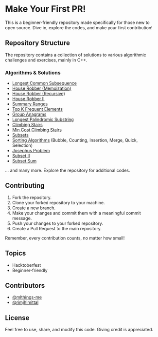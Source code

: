 # Make Your First PR!

This is a beginner-friendly repository made specifically for those new to open source. Dive in, explore the codes, and make your first contribution!

## Repository Structure

The repository contains a collection of solutions to various algorithmic challenges and exercises, mainly in C++.

### Algorithms & Solutions

- [Longest Common Subsequence](./1143.%20Longest%20Common%20Subsequence.cpp)
- [House Robber (Memoization)](./198.HouseRobberMemoization.cpp)
- [House Robber (Recursive)](./198.HouseRobberRecursive.cpp)
- [House Robber II](./213.%20House%20Robber%20II.cpp)
- [Summary Ranges](./228_Summary_Ranges.cpp)
- [Top K Frequent Elements](./347_TopKFreq.cpp)
- [Group Anagrams](./49_GroupAnagrams.cpp)
- [Longest Palindromic Substring](./5.%20Longest%20Palindromic%20Substring.cpp)
- [Climbing Stairs](./70.ClimbingStairs.cpp)
- [Min Cost Climbing Stairs](./746.%20Min%20Cost%20Climbing%20Stairs.cpp)
- [Subsets](./78.Subsets.cpp)
- [Sorting Algorithms](./Bubble.cpp) (Bubble, Counting, Insertion, Merge, Quick, Selection)
- [Josephus Problem](./Josephus.cpp)
- [Subset II](./SubsetII.cpp)
- [Subset Sum](./SubsetSum.cpp)

... and many more. Explore the repository for additional codes.

## Contributing

1. Fork the repository.
2. Clone your forked repository to your machine.
3. Create a new branch.
4. Make your changes and commit them with a meaningful commit message.
5. Push your changes to your forked repository.
6. Create a Pull Request to the main repository.

Remember, every contribution counts, no matter how small!

## Topics

- Hacktoberfest
- Beginner-friendly

## Contributors

- [@mlthings-me](https://github.com/mlthings-me)
- [@rimjhimittal](https://github.com/rimjhimittal)

## License

Feel free to use, share, and modify this code. Giving credit is appreciated.

